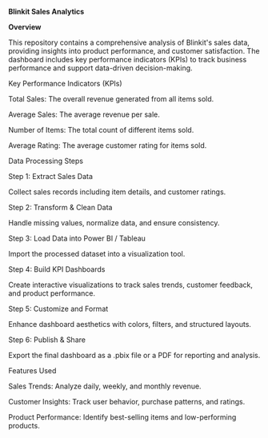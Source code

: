 **Blinkit Sales Analytics**

**Overview**

This repository contains a comprehensive analysis of Blinkit's sales data, providing insights into product performance, and customer satisfaction. The dashboard includes key performance indicators (KPIs) to track business performance and support data-driven decision-making.

Key Performance Indicators (KPIs)

Total Sales: The overall revenue generated from all items sold.

Average Sales: The average revenue per sale.

Number of Items: The total count of different items sold.

Average Rating: The average customer rating for items sold.

Data Processing Steps

Step 1: Extract Sales Data

Collect sales records including item details, and customer ratings.

Step 2: Transform & Clean Data

Handle missing values, normalize data, and ensure consistency.

Step 3: Load Data into Power BI / Tableau

Import the processed dataset into a visualization tool.

Step 4: Build KPI Dashboards

Create interactive visualizations to track sales trends, customer feedback, and product performance.

Step 5: Customize and Format

Enhance dashboard aesthetics with colors, filters, and structured layouts.

Step 6: Publish & Share

Export the final dashboard as a .pbix file or a PDF for reporting and analysis.

Features Used

Sales Trends: Analyze daily, weekly, and monthly revenue.

Customer Insights: Track user behavior, purchase patterns, and ratings.

Product Performance: Identify best-selling items and low-performing products.
